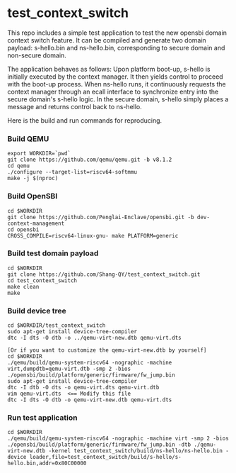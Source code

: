 # test_context_switch

This repo includes a simple test application to test the new opensbi domain context switch feature. It can be compiled and generate two domain payload: s-hello.bin and ns-hello.bin, corresponding to secure domain and non-secure domain.

The application behaves as follows: Upon platform boot-up, s-hello is initially executed by the context manager. It then yields control to proceed with the boot-up process. When ns-hello runs, it continuously requests the context manager through an ecall interface to synchronize entry into the secure domain's s-hello logic. In the secure domain, s-hello simply places a message and returns control back to ns-hello.

Here is the build and run commands for reproducing.

### Build QEMU
```
export WORKDIR=`pwd`
git clone https://github.com/qemu/qemu.git -b v8.1.2
cd qemu
./configure --target-list=riscv64-softmmu
make -j $(nproc)
```

### Build OpenSBI
```
cd $WORKDIR
git clone https://github.com/Penglai-Enclave/opensbi.git -b dev-context-management
cd opensbi
CROSS_COMPILE=riscv64-linux-gnu- make PLATFORM=generic
```

### Build test domain payload
```
cd $WORKDIR
git clone https://github.com/Shang-QY/test_context_switch.git
cd test_context_switch
make clean
make
```

### Build device tree
```
cd $WORKDIR/test_context_switch
sudo apt-get install device-tree-compiler
dtc -I dts -O dtb -o ../qemu-virt-new.dtb qemu-virt.dts

[Or if you want to customize the qemu-virt-new.dtb by yourself]
cd $WORKDIR
./qemu/build/qemu-system-riscv64 -nographic -machine virt,dumpdtb=qemu-virt.dtb -smp 2 -bios ./opensbi/build/platform/generic/firmware/fw_jump.bin
sudo apt-get install device-tree-compiler
dtc -I dtb -O dts -o qemu-virt.dts qemu-virt.dtb
vim qemu-virt.dts  <== Modify this file 
dtc -I dts -O dtb -o qemu-virt-new.dtb qemu-virt.dts
```

### Run test application
```
cd $WORKDIR
./qemu/build/qemu-system-riscv64 -nographic -machine virt -smp 2 -bios ./opensbi/build/platform/generic/firmware/fw_jump.bin -dtb ./qemu-virt-new.dtb -kernel test_context_switch/build/ns-hello/ns-hello.bin -device loader,file=test_context_switch/build/s-hello/s-hello.bin,addr=0x80C00000
```
